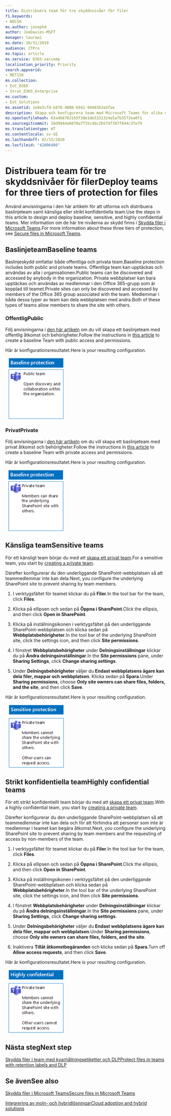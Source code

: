 ```yaml
---
title: Distribuera team för tre skyddsnivåer för filer
f1.keywords:
- NOCSH
ms.author: josephd
author: JoeDavies-MSFT
manager: laurawi
ms.date: 10/31/2019
audience: ITPro
ms.topic: article
ms.service: O365-seccomp
localization_priority: Priority
search.appverid:
- MET150
ms.collection:
- Ent_O365
- Strat_O365_Enterprise
ms.custom:
- Ent_Solutions
ms.assetid: 1e8e3cfd-b878-4088-b941-9940363a5fae
description: Skapa och konfigurera team med Microsoft Teams för olika nivåer av informationsskydd för filer.
ms.openlocfilehash: 63a4b6763165f38e1de5331324e5a7b3573ea0f1
ms.sourcegitcommit: 3dd9944a6070a7f35c4bc2b57df397f844c3fe79
ms.translationtype: HT
ms.contentlocale: sv-SE
ms.lasthandoff: 02/15/2020
ms.locfileid: "42806486"
---
```

# <a name="deploy-teams-for-three-tiers-of-protection-for-files"></a><span data-ttu-id="4bfe7-103">Distribuera team för tre skyddsnivåer för filer</span><span class="sxs-lookup"><span data-stu-id="4bfe7-103">Deploy teams for three tiers of protection for files</span></span>

<span data-ttu-id="4bfe7-104">Använd anvisningarna i den här artikeln för att utforma och distribuera baslinjeteam samt känsliga eller strikt konfidentiella team.</span><span class="sxs-lookup"><span data-stu-id="4bfe7-104">Use the steps in this article to design and deploy baseline, sensitive, and highly confidential teams.</span></span> <span data-ttu-id="4bfe7-105">Mer information om de här tre nivåerna av skydd finns i [Skydda filer i Microsoft Teams](secure-files-in-teams.md).</span><span class="sxs-lookup"><span data-stu-id="4bfe7-105">For more information about these three tiers of protection, see [Secure files in Microsoft Teams](secure-files-in-teams.md).</span></span>

## <a name="baseline-teams"></a><span data-ttu-id="4bfe7-106">Baslinjeteam</span><span class="sxs-lookup"><span data-stu-id="4bfe7-106">Baseline teams</span></span>

<span data-ttu-id="4bfe7-107">Baslinjeskydd omfattar både offentliga och privata team.</span><span class="sxs-lookup"><span data-stu-id="4bfe7-107">Baseline protection includes both public and private teams.</span></span> <span data-ttu-id="4bfe7-108">Offentliga team kan upptäckas och användas av alla i organisationen.</span><span class="sxs-lookup"><span data-stu-id="4bfe7-108">Public teams can be discovered and accessed by anybody in the organization.</span></span> <span data-ttu-id="4bfe7-109">Privata webbplatser kan bara upptäckas och användas av medlemmar i den Office 365-grupp som är kopplad till teamet.</span><span class="sxs-lookup"><span data-stu-id="4bfe7-109">Private sites can only be discovered and accessed by members of the Office 365 group associated with the team.</span></span> <span data-ttu-id="4bfe7-110">Medlemmar i båda dessa typer av team kan dela webbplatsen med andra.</span><span class="sxs-lookup"><span data-stu-id="4bfe7-110">Both of these types of teams allow members to share the site with others.</span></span>

### <a name="public"></a><span data-ttu-id="4bfe7-111">Offentlig</span><span class="sxs-lookup"><span data-stu-id="4bfe7-111">Public</span></span>

<span data-ttu-id="4bfe7-112">Följ anvisningarna i [den här artikeln](https://support.office.com/article/174adf5f-846b-4780-b765-de1a0a737e2b) om du vill skapa ett baslinjeteam med offentlig åtkomst och behörigheter.</span><span class="sxs-lookup"><span data-stu-id="4bfe7-112">Follow the instructions in [this article](https://support.office.com/article/174adf5f-846b-4780-b765-de1a0a737e2b) to create a baseline Team with public access and permissions.</span></span>

<span data-ttu-id="4bfe7-113">Här är konfigurationsresultatet.</span><span class="sxs-lookup"><span data-stu-id="4bfe7-113">Here is your resulting configuration.</span></span>

![Skydd på baslinjenivå för ett offentligt team.](../../media/baseline-public-team.png)

### <a name="private"></a><span data-ttu-id="4bfe7-115">Privat</span><span class="sxs-lookup"><span data-stu-id="4bfe7-115">Private</span></span>

<span data-ttu-id="4bfe7-116">Följ anvisningarna i [den här artikeln](https://support.office.com/article/174adf5f-846b-4780-b765-de1a0a737e2b) om du vill skapa ett baslinjeteam med privat åtkomst och behörigheter.</span><span class="sxs-lookup"><span data-stu-id="4bfe7-116">Follow the instructions in [this article](https://support.office.com/article/174adf5f-846b-4780-b765-de1a0a737e2b) to create a baseline Team with private access and permissions.</span></span>

<span data-ttu-id="4bfe7-117">Här är konfigurationsresultatet.</span><span class="sxs-lookup"><span data-stu-id="4bfe7-117">Here is your resulting configuration.</span></span>

![Skydd på baslinjenivå för ett privat team.](../../media/baseline-private-team.png)

## <a name="sensitive-teams"></a><span data-ttu-id="4bfe7-119">Känsliga team</span><span class="sxs-lookup"><span data-stu-id="4bfe7-119">Sensitive teams</span></span>

<span data-ttu-id="4bfe7-120">För ett känsligt team börjar du med att [skapa ett privat team](https://support.office.com/article/174adf5f-846b-4780-b765-de1a0a737e2b).</span><span class="sxs-lookup"><span data-stu-id="4bfe7-120">For a sensitive team, you start by [creating a private team](https://support.office.com/article/174adf5f-846b-4780-b765-de1a0a737e2b).</span></span>

<span data-ttu-id="4bfe7-121">Därefter konfigurerar du den underliggande SharePoint-webbplatsen så att teammedlemmar inte kan dela.</span><span class="sxs-lookup"><span data-stu-id="4bfe7-121">Next, you configure the underlying SharePoint site to prevent sharing by team members.</span></span>

1. <span data-ttu-id="4bfe7-122">I verktygsfältet för teamet klickar du på **Filer**.</span><span class="sxs-lookup"><span data-stu-id="4bfe7-122">In the tool bar for the team, click **Files**.</span></span>

2. <span data-ttu-id="4bfe7-123">Klicka på ellipsen och sedan på **Öppna i SharePoint**.</span><span class="sxs-lookup"><span data-stu-id="4bfe7-123">Click the ellipsis, and then click **Open in SharePoint**.</span></span>

3. <span data-ttu-id="4bfe7-124">Klicka på inställningsikonen i verktygsfältet på den underliggande SharePoint-webbplatsen och klicka sedan på **Webbplatsbehörigheter**.</span><span class="sxs-lookup"><span data-stu-id="4bfe7-124">In the tool bar of the underlying SharePoint site, click the settings icon, and then click **Site permissions**.</span></span>

4. <span data-ttu-id="4bfe7-125">I fönstret **Webbplatsbehörigheter** under **Delningsinställningar** klickar du på **Ändra delningsinställningar**.</span><span class="sxs-lookup"><span data-stu-id="4bfe7-125">In the **Site permissions** pane, under **Sharing Settings**, click **Change sharing settings**.</span></span>

5. <span data-ttu-id="4bfe7-126">Under **Delningsbehörigheter** väljer du **Endast webbplatsens ägare kan dela filer, mappar och webbplatsen**. Klicka sedan på **Spara**.</span><span class="sxs-lookup"><span data-stu-id="4bfe7-126">Under **Sharing permissions**, choose **Only site owners can share files, folders, and the site**, and then click **Save**.</span></span>

<span data-ttu-id="4bfe7-127">Här är konfigurationsresultatet.</span><span class="sxs-lookup"><span data-stu-id="4bfe7-127">Here is your resulting configuration.</span></span>

![Känsligt skydd för ett team.](../../media/sensitive-team.png)

## <a name="highly-confidential-teams"></a><span data-ttu-id="4bfe7-129">Strikt konfidentiella team</span><span class="sxs-lookup"><span data-stu-id="4bfe7-129">Highly confidential teams</span></span>

<span data-ttu-id="4bfe7-130">För ett strikt konfidentiellt team börjar du med att [skapa ett privat team](https://support.office.com/article/174adf5f-846b-4780-b765-de1a0a737e2b).</span><span class="sxs-lookup"><span data-stu-id="4bfe7-130">With a highly confidential team, you start by [creating a private team](https://support.office.com/article/174adf5f-846b-4780-b765-de1a0a737e2b).</span></span>

<span data-ttu-id="4bfe7-131">Därefter konfigurerar du den underliggande SharePoint-webbplatsen så att teammedlemmar inte kan dela och för att förhindra att personer som inte är medlemmar i teamet kan begära åtkomst.</span><span class="sxs-lookup"><span data-stu-id="4bfe7-131">Next, you configure the underlying SharePoint site to prevent sharing by team members and the requesting of access by non-members of the team.</span></span>

1. <span data-ttu-id="4bfe7-132">I verktygsfältet för teamet klickar du på **Filer**.</span><span class="sxs-lookup"><span data-stu-id="4bfe7-132">In the tool bar for the team, click **Files**.</span></span>

2. <span data-ttu-id="4bfe7-133">Klicka på ellipsen och sedan på **Öppna i SharePoint**.</span><span class="sxs-lookup"><span data-stu-id="4bfe7-133">Click the ellipsis, and then click **Open in SharePoint**.</span></span>

3. <span data-ttu-id="4bfe7-134">Klicka på inställningsikonen i verktygsfältet på den underliggande SharePoint-webbplatsen och klicka sedan på **Webbplatsbehörigheter**.</span><span class="sxs-lookup"><span data-stu-id="4bfe7-134">In the tool bar of the underlying SharePoint site, click the settings icon, and then click **Site permissions**.</span></span>

4. <span data-ttu-id="4bfe7-135">I fönstret **Webbplatsbehörigheter** under **Delningsinställningar** klickar du på **Ändra delningsinställningar**.</span><span class="sxs-lookup"><span data-stu-id="4bfe7-135">In the **Site permissions** pane, under **Sharing Settings**, click **Change sharing settings**.</span></span>

5. <span data-ttu-id="4bfe7-136">Under **Delningsbehörigheter** väljer du **Endast webbplatsens ägare kan dela filer, mappar och webbplatsen**.</span><span class="sxs-lookup"><span data-stu-id="4bfe7-136">Under **Sharing permissions**, choose **Only site owners can share files, folders, and the site**.</span></span>

6. <span data-ttu-id="4bfe7-137">Inaktivera **Tillåt åtkomstbegäranden** och klicka sedan på **Spara**.</span><span class="sxs-lookup"><span data-stu-id="4bfe7-137">Turn off **Allow access requests**, and then click **Save**.</span></span>

<span data-ttu-id="4bfe7-138">Här är konfigurationsresultatet.</span><span class="sxs-lookup"><span data-stu-id="4bfe7-138">Here is your resulting configuration.</span></span>

![Strikt konfidentiellt skydd för ett team.](../../media/highly-confidential-team.png)

## <a name="next-step"></a><span data-ttu-id="4bfe7-140">Nästa steg</span><span class="sxs-lookup"><span data-stu-id="4bfe7-140">Next step</span></span>

[<span data-ttu-id="4bfe7-141">Skydda filer i team med kvarhållningsetiketter och DLP</span><span class="sxs-lookup"><span data-stu-id="4bfe7-141">Protect files in teams with retention labels and DLP</span></span>](deploy-teams-retention-DLP.md)

## <a name="see-also"></a><span data-ttu-id="4bfe7-142">Se även</span><span class="sxs-lookup"><span data-stu-id="4bfe7-142">See also</span></span>

[<span data-ttu-id="4bfe7-143">Skydda filer i Microsoft Teams</span><span class="sxs-lookup"><span data-stu-id="4bfe7-143">Secure files in Microsoft Teams</span></span>](secure-files-in-teams.md)

[<span data-ttu-id="4bfe7-144">Integrering av moln- och hybridlösningar</span><span class="sxs-lookup"><span data-stu-id="4bfe7-144">Cloud adoption and hybrid solutions</span></span>](https://docs.microsoft.com/office365/enterprise/cloud-adoption-and-hybrid-solutions)
